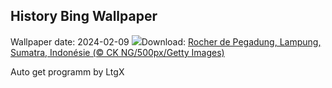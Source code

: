 ## History Bing Wallpaper
Wallpaper date: 2024-02-09
![](https://www.bing.com/th?id=OHR.PegadungRocks_FR-FR0984354515_UHD.jpg&w=1000)Download: [Rocher de Pegadung, Lampung, Sumatra, Indonésie (© CK NG/500px/Getty Images)](https://www.bing.com/th?id=OHR.PegadungRocks_FR-FR0984354515_UHD.jpg)

Auto get programm by LtgX
